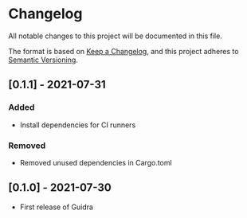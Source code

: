 
# Changelog
All notable changes to this project will be documented in this file.

The format is based on [Keep a Changelog](https://keepachangelog.com/en/1.0.0/),
and this project adheres to [Semantic Versioning](https://semver.org/spec/v2.0.0.html).

## [0.1.1] - 2021-07-31

### Added
- Install dependencies for CI runners

### Removed
- Removed unused dependencies in Cargo.toml

## [0.1.0] - 2021-07-30
- First release of Guidra
